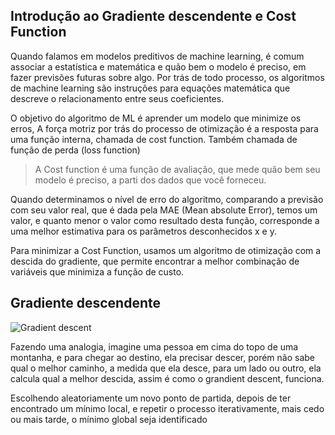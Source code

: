  ## Introdução ao Gradiente descendente e Cost Function 
 
 
  Quando falamos em modelos preditivos de machine learning, é comum associar a estatística e matemática e quão bem o modelo é preciso, em fazer previsões futuras sobre algo. 
Por trás de todo processo, os algoritmos de machine learning são instruções para equações matemática que descreve o relacionamento entre seus coeficientes. 
 
 
 O objetivo do algoritmo de ML é aprender um modelo que minimize os erros, A força motriz por trás do processo de otimização é a resposta para uma função interna, chamada de cost function. Também chamada  de função de perda (loss function)  
 
 
> A Cost function é uma função de avaliação, que mede quão bem seu modelo é preciso, a parti dos dados que você forneceu.  
 
 
Quando determinamos o nível de erro do algoritmo, comparando a previsão com seu valor real, que é dada pela MAE (Mean absolute Error), temos um valor, e quanto menor o valor como resultado desta função, corresponde  a uma melhor estimativa para os parâmetros desconhecidos x e y. 
 
 
Para minimizar a Cost Function, usamos um algoritmo de otimização com a descida do gradiente, que permite encontrar a melhor combinação de variáveis que minimiza a função de custo. 
 
 
 ## Gradiente descendente 
 
  ![Gradient descent](https://uploaddeimagens.com.br/images/000/894/803/full/grad.png?1492564492) 
  
Fazendo uma analogia, imagine uma pessoa em cima do topo de uma montanha, e para chegar ao destino, ela precisar descer, porém não sabe qual o melhor caminho, a medida que ela desce, para um lado ou outro, ela calcula qual a melhor descida, assim é como o grandient descent, funciona.  
 
 
Escolhendo aleatoriamente um novo ponto de partida, depois de ter encontrado um mínimo local, e repetir o processo iterativamente, mais cedo ou mais tarde, o mínimo global seja identificado 
 